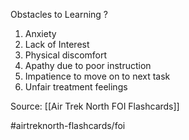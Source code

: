 Obstacles to Learning
?
1. Anxiety
2. Lack of Interest
3. Physical discomfort
4. Apathy due to poor instruction
5. Impatience to move on to next task
6. Unfair treatment feelings


Source: [[Air Trek North FOI Flashcards]]

#airtreknorth-flashcards/foi 